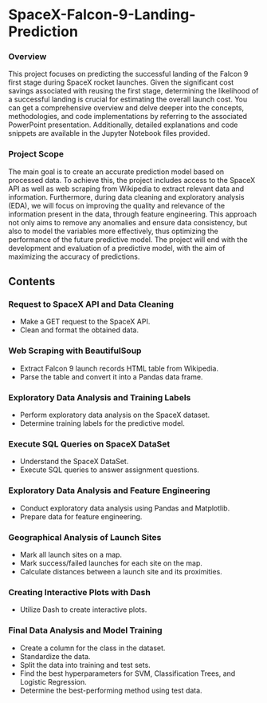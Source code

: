 # SpaceX-Falcon-9-Landing-Prediction

### Overview

This project focuses on predicting the successful landing of the Falcon 9 first stage during SpaceX rocket launches. Given the significant cost savings associated with reusing the first stage, determining the likelihood of a successful landing is crucial for estimating the overall launch cost.
You can get a comprehensive overview and delve deeper into the concepts, methodologies, and code implementations by referring to the associated PowerPoint presentation. 
Additionally, detailed explanations and code snippets are available in the Jupyter Notebook files provided.

### Project Scope

The main goal is to create an accurate prediction model based on processed data.
To achieve this, the project includes access to the SpaceX API as well as web scraping from Wikipedia to extract relevant data and information. Furthermore, during data cleaning and exploratory analysis (EDA), we will focus on improving the quality and relevance of the information present in the data, through feature engineering. This approach not only aims to remove any anomalies and ensure data consistency, but also to model the variables more effectively, thus optimizing the performance of the future predictive model.
The project will end with the development and evaluation of a predictive model, with the aim of maximizing the accuracy of predictions.

## Contents

### Request to SpaceX API and Data Cleaning
* Make a GET request to the SpaceX API.
* Clean and format the obtained data.

### Web Scraping with BeautifulSoup
* Extract Falcon 9 launch records HTML table from Wikipedia.
* Parse the table and convert it into a Pandas data frame.

### Exploratory Data Analysis and Training Labels
* Perform exploratory data analysis on the SpaceX dataset.
* Determine training labels for the predictive model.

### Execute SQL Queries on SpaceX DataSet
* Understand the SpaceX DataSet.
* Execute SQL queries to answer assignment questions.

### Exploratory Data Analysis and Feature Engineering
* Conduct exploratory data analysis using Pandas and Matplotlib.
* Prepare data for feature engineering.

### Geographical Analysis of Launch Sites
* Mark all launch sites on a map.
* Mark success/failed launches for each site on the map.
* Calculate distances between a launch site and its proximities.

### Creating Interactive Plots with Dash
* Utilize Dash to create interactive plots.

### Final Data Analysis and Model Training
* Create a column for the class in the dataset.
* Standardize the data.
* Split the data into training and test sets.
* Find the best hyperparameters for SVM, Classification Trees, and Logistic Regression.
* Determine the best-performing method using test data.
